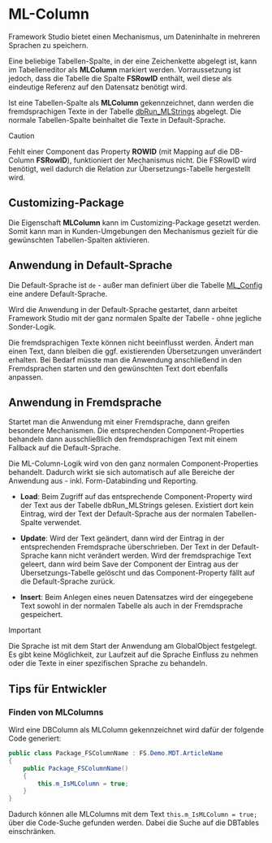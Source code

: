 # ML-Column

Framework Studio bietet einen Mechanismus, um Dateninhalte in mehreren Sprachen zu speichern.

Eine beliebige Tabellen-Spalte, in der eine Zeichenkette abgelegt ist, kann im Tabelleneditor als **MLColumn** markiert werden. Vorraussetzung ist jedoch, dass die Tabelle die Spalte **FSRowID** enthält, weil diese als eindeutige Referenz auf den Datensatz benötigt wird.

Ist eine Tabellen-Spalte als **MLColumn** gekennzeichnet, dann werden die fremdsprachigen Texte in der Tabelle [dbRun_MLStrings](../tables/dbrun_mlstrings.md) abgelegt. Die normale Tabellen-Spalte beinhaltet die Texte in Default-Sprache.

> [!CAUTION]
> Fehlt einer Component das Property **ROWID** (mit Mapping auf die DB-Column **FSRowID**), funktioniert der Mechanismus nicht. Die FSRowID wird benötigt, weil dadurch die Relation zur Übersetzungs-Tabelle hergestellt wird.

## Customizing-Package

Die Eigenschaft **MLColumn** kann im Customizing-Package gesetzt werden. Somit kann man in Kunden-Umgebungen den Mechanismus gezielt für die gewünschten Tabellen-Spalten aktivieren.

## Anwendung in Default-Sprache

Die Default-Sprache ist `de` - außer man definiert über die Tabelle [ML_Config](../tables/ml_config.md) eine andere Default-Sprache.

Wird die Anwendung in der Default-Sprache gestartet, dann arbeitet Framework Studio mit der ganz normalen Spalte der Tabelle - ohne jegliche Sonder-Logik.

Die fremdsprachigen Texte können nicht beeinflusst werden. Ändert man einen Text, dann bleiben die ggf. existierenden Übersetzungen unverändert erhalten. Bei Bedarf müsste man die Anwendung anschließend in den Fremdsprachen starten und den gewünschten Text dort ebenfalls anpassen.

## Anwendung in Fremdsprache

Startet man die Anwendung mit einer Fremdsprache, dann greifen besondere Mechanismen. Die entsprechenden Component-Properties behandeln dann ausschließlich den fremdsprachigen Text mit einem Fallback auf die Default-Sprache.

Die ML-Column-Logik wird von den ganz normalen Component-Properties behandelt. Dadurch wirkt sie sich automatisch auf alle Bereiche der Anwendung aus - inkl. Form-Databinding und Reporting.

* **Load**: Beim Zugriff auf das entsprechende Component-Property wird der Text aus der Tabelle dbRun_MLStrings gelesen. Existiert dort kein Eintrag, wird der Text der Default-Sprache aus der normalen Tabellen-Spalte verwendet.

* **Update**: Wird der Text geändert, dann wird der Eintrag in der entsprechenden Fremdsprache überschrieben. Der Text in der Default-Sprache kann nicht verändert werden. Wird der fremdsprachige Text geleert, dann wird beim Save der Component der Eintrag aus der Übersetzungs-Tabelle gelöscht und das Component-Property fällt auf die Default-Sprache zurück.

* **Insert**: Beim Anlegen eines neuen Datensatzes wird der eingegebene Text sowohl in der normalen Tabelle als auch in der Fremdsprache gespeichert.

> [!IMPORTANT]
> Die Sprache ist mit dem Start der Anwendung am GlobalObject festgelegt. Es gibt keine Möglichkeit, zur Laufzeit auf die Sprache Einfluss zu nehmen oder die Texte in einer spezifischen Sprache zu behandeln.

## Tips für Entwickler

### Finden von MLColumns

Wird eine DBColumn als MLColumn gekennzeichnet wird dafür der folgende Code generiert:

```csharp
public class Package_FSColumnName : FS.Demo.MDT.ArticleName
{
    public Package_FSColumnName()
    {
        this.m_IsMLColumn = true;
    }
}
```

Dadurch können alle MLColumns mit dem Text `this.m_IsMLColumn = true;` über die Code-Suche gefunden werden. Dabei die Suche auf die DBTables einschränken.
